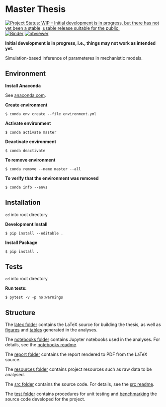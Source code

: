 # Master Thesis

<!---
[![Documentation Status](https://readthedocs.org/projects/ansicolortags/badge/?version=latest)](http://ansicolortags.readthedocs.io/?badge=latest)
--->
[![Project Status: WIP – Initial development is in progress, but there has not yet been a stable, usable release suitable for the public.](https://www.repostatus.org/badges/latest/wip.svg)](https://www.repostatus.org/#wip)
[![Binder](https://mybinder.org/badge_logo.svg)](https://mybinder.org/v2/gh/nicolossus/Master-thesis/HEAD)
[![nbviewer](https://raw.githubusercontent.com/jupyter/design/master/logos/Badges/nbviewer_badge.svg)](https://nbviewer.jupyter.org/github/nicolossus/Master-thesis/tree/master/notebooks/development/)

**Initial development is in progress, i.e., things may not work as intended yet.**

Simulation-based inference of parameteres in mechanistic models.

## Environment

**Install Anaconda**

See [anaconda.com](https://www.anaconda.com/products/individual).

**Create environment**

    $ conda env create --file environment.yml

**Activate environment**

    $ conda activate master

**Deactivate environment**

    $ conda deactivate

**To remove environment**

    $ conda remove --name master --all

**To verify that the environment was removed**

    $ conda info --envs

## Installation

`cd` into root directory

**Development Install**

    $ pip install --editable .

**Install Package**

    $ pip install .

## Tests

`cd` into root directory

**Run tests:**

    $ pytest -v -p no:warnings

## Structure

The [latex folder](https://github.com/nicolossus/Master-thesis/tree/master/latex) contains the LaTeX source for building the thesis, as well as [figures](https://github.com/nicolossus/Master-thesis/tree/master/latex/figures) and [tables](https://github.com/nicolossus/Master-thesis/tree/master/tables) generated in the analyses.

The [notebooks folder](https://github.com/nicolossus/Master-thesis/tree/master/notebooks) contains Jupyter notebooks used in the analyses. For details, see the [notebooks readme](https://github.com/nicolossus/Master-thesis/blob/master/notebooks/README.md).

The [report folder](https://github.com/nicolossus/Master-thesis/tree/master/report) contains the report rendered to PDF from the LaTeX source.

The [resources folder](https://github.com/nicolossus/Master-thesis/tree/master/resources) contains project resources such as raw data to be analysed.

The [src folder](https://github.com/nicolossus/Master-thesis/tree/master/src) contains the source code. For details, see the [src readme](https://github.com/nicolossus/Master-thesis/blob/master/src/README.md).

The [test folder](https://github.com/nicolossus/Master-thesis/tree/master/test) contains procedures for unit testing and [benchmarking](https://github.com/nicolossus/Master-thesis/tree/master/test/benchmark) the source code developed for the project.
